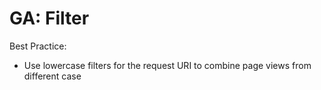 # GA: Filter

Best Practice:
* Use lowercase filters for the request URI to combine page views from different case
